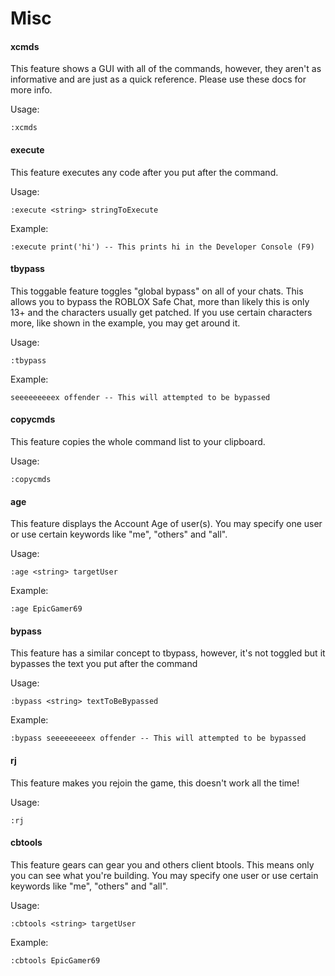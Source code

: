 # Misc

#### xcmds
This feature shows a GUI with all of the commands, however, they aren't as informative and are just as a quick reference. Please use these docs for more info.

Usage:
```
:xcmds
```

#### execute
This feature executes any code after you put after the command.

Usage:
```
:execute <string> stringToExecute
```

Example:
```
:execute print('hi') -- This prints hi in the Developer Console (F9)
```

#### tbypass
This toggable feature toggles "global bypass" on all of your chats. This allows you to bypass the ROBLOX Safe Chat, more than likely this is only 13+ and the characters usually get patched. If you use certain characters more, like shown in the example, you may get around it.

Usage:
```
:tbypass
```

Example:
```
seeeeeeeeex offender -- This will attempted to be bypassed
```

#### copycmds
This feature copies the whole command list to your clipboard.

Usage:
```
:copycmds
```

#### age
This feature displays the Account Age of user(s). You may specify one user or use certain keywords like "me", "others" and "all".

Usage:
```
:age <string> targetUser
```

Example:
```
:age EpicGamer69
```

#### bypass
This feature has a similar concept to tbypass, however, it's not toggled but it bypasses the text you put after the command

Usage:
```
:bypass <string> textToBeBypassed
```

Example:
```
:bypass seeeeeeeeex offender -- This will attempted to be bypassed
```

#### rj
This feature makes you rejoin the game, this doesn't work all the time!

Usage:
```
:rj
```

#### cbtools
This feature gears can gear you and others client btools. This means only you can see what you're building. You may specify one user or use certain keywords like "me", "others" and "all".

Usage:
```
:cbtools <string> targetUser
```

Example:
```
:cbtools EpicGamer69
```
